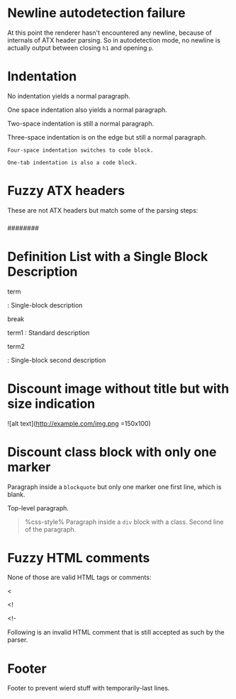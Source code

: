 # Newline autodetection failure

At this point the renderer hasn't encountered any newline, because of internals
of ATX header parsing. So in autodetection mode, no newline is actually output
between closing `h1` and opening `p`.

# Indentation

No indentation yields a normal paragraph.

 One space indentation also yields a normal paragraph.

  Two-space indentation is still a normal paragraph.

   Three-space indentation is on the edge but still a normal paragraph.

    Four-space indentation switches to code block.

	One-tab indentation is also a code block.

# Fuzzy ATX headers

These are not ATX headers but match some of the parsing steps:

###

###   

###  ###

########

# Definition List with a Single Block Description

term

:   Single-block description

break

term1
:   Standard description

term2

:   Single-block second description

# Discount image without title but with size indication

![alt text](http://example.com/img.png =150x100)

# Discount class block with only one marker

> 
Paragraph inside a `blockquote` but only one marker
one first line, which is blank.

Top-level paragraph.

> %css-style%
Paragraph inside a `div` block with a class.
Second line of the paragraph.

# Fuzzy HTML comments

None of those are valid HTML tags or comments:

<

<!

<!-

Following is an invalid HTML comment that is still accepted as such by
the parser.

<!-- -- -->

# Footer

Footer to prevent wierd stuff with temporarily-last lines.
